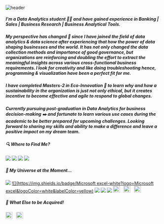 ![header](https://capsule-render.vercel.app/api?type=rounded&color=gradient&text=%20If&nbsp;you&nbsp;torture&nbsp;the&nbsp;data&nbsp;long&nbsp;enough,&nbsp;it&nbsp;will&nbsp;confess&nbsp;to&nbsp;anything&nbsp;-&nbsp;Ronald&nbsp;Coase%20&height=80&fontSize=20&textBg=true)

##### I'm a Data Analytics student :man_student: and have gained experience in **Banking | Sales | Business Research |  Business Analytical Tools**.
##### My perspective has changed :rainbow: since I have joined the field of data analytics & data science after experiencing that how the power of data shaping businesses and the world. It has not only changed the data collection methods and importance of good governance, but organizations are reinforcing and doubling the effort to extract the meaningful insights across various cross-functional business requirements. I look for creativity and like doing troubleshooting hence, programming & visualization have been a perfect fit for me. 

#####  I have completed Masters-2 in Eco-Innovation :1st_place_medal: to learn why and how a sustainability in the organization is just not only ethical, but it creates incentive to become effective and agile to respond to global changes.

##### Currently pursuing post-graduation in Data Analytics for business decision-making :black_nib: and fortunate to learn various use cases during the academic to be better prepared for upcoming challenges. Looking forward to sharing my skills and ability to make a difference and leave a positive impact on my dream team.      

##### 🔍 Where to Find Me?

[![](https://img.shields.io/badge/LinkedIn-ravinakulan-white?logo=Linkedin&logoColor=white&labelColor=blue)](https://www.linkedin.com/in/ravi-nakulan-data-analyst/)
[![](https://img.shields.io/badge/Slideshare-ravinakulan-white?logo=Slideshare&labelColor=orange)](https://www.slideshare.net/ravinakulan)
[![](https://img.shields.io/badge/Gmail-ravi.nakulan@gmail.com-white?logo=Gmail&logoColor=Red&labelColor=lightred)](mailto:ravi.nakulan@gmail.com)
[![](https://img.shields.io/badge/YouTube-ravinakulan-white?logo=YouTube&labelColor=darkred)](https://youtu.be/xVa_0X4P3Ek)


##### 🚀 My Universe at the Moment...

<a name="learning-now"></a>

[![](https://img.shields.io/badge/ClicData-darkred?logo=ClicData&logoColor=darkred&labelColor=gray)](https://www.clicdata.com/)
[![](https://img.shields.io/badge/Microsoft excel-white?logo=Microsoft excel&logoColor=white&labelColor=yellow)](https://www.mysql.com/downloads/)
[![](https://img.shields.io/badge/MySQL-white?logo=MySQL&logoColor=white&labelColor=yellow)](https://www.mysql.com/downloads/)
[![](https://img.shields.io/badge/Python-yellow?logo=Python&logoColor=yellow&labelColor=blue)](https://www.python.org/downloads/)
[![](https://img.shields.io/badge/Tableau-red?logo=tableau&logoColor=red&labelColor=white)](https://www.tableau.com/products/desktop/download)
<img src="https://img.shields.io/badge/PowerBI-282C34?logo=powerbi&logoColor=E3AE26" alt="PowerBI logo" title="PowerBI" height="22" /> &nbsp;
<img src="https://img.shields.io/badge/R-282C34?logo=r&logoColor=2B76CC" alt="R logo" title="R" height="22" /> &nbsp;
<img src="https://img.shields.io/badge/Microsoft Excel-282C34?logo=microsoftexcel&logoColor=6CC644" alt="Miscrosoft Excel logo" title="Microsoft Excel" height="22" /> &nbsp;

<a name="learning-next"></a>

##### 🌱 What Else to be Acquired!

<a name="learning-now"></a>

<img src="https://img.shields.io/badge/Microsoft Azure-282C34?logo=microsoftazure&logoColor=008AD7" alt="Microsoft Azure logo" title="Azure" height="22" /> &nbsp;
<img src="https://img.shields.io/badge/Azure DevOps-282C34?logo=azuredevops&logoColor=007FFF" alt="Azure DevOps logo" title="Azure DevOps" height="22" /> &nbsp;

<a name="learning-next"></a>

